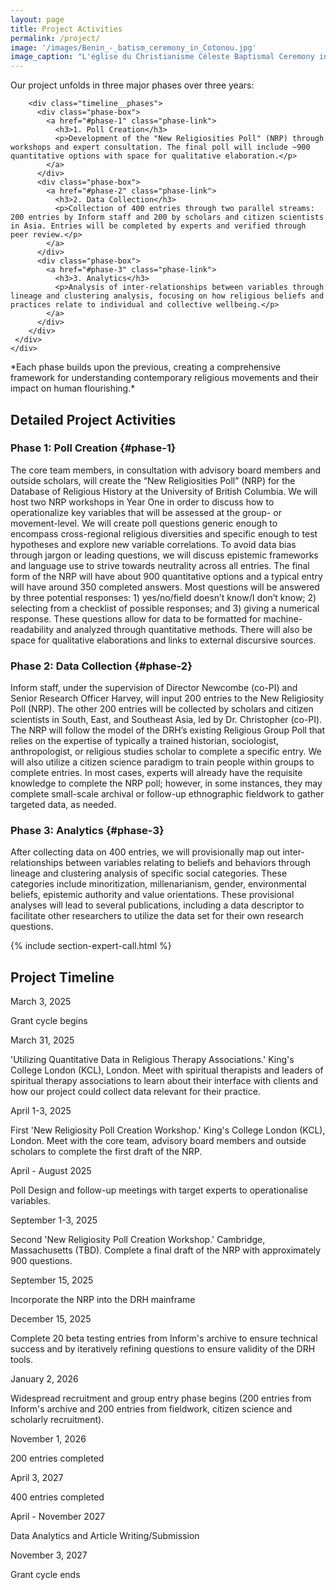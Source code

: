 ```yaml
---
layout: page
title: Project Activities
permalink: /project/
image: '/images/Benin_-_batism_ceremony_in_Cotonou.jpg'
image_caption: "L'église du Christianisme Céleste Baptismal Ceremony in Benin  2007 Ferdinand Reus from Arnhem, Holland, CC BY-SA 2.0"
---
```


<section class="section project-timeline animate">
  <div class="container">
    <div class="row">
      <div class="col col-12">
        <div class="section__info">
          <p class="intro-text">Our project unfolds in three major phases over three years:</p>
        </div>

        <div class="timeline__phases">
          <div class="phase-box">
            <a href="#phase-1" class="phase-link">
              <h3>1. Poll Creation</h3>
              <p>Development of the "New Religiosities Poll" (NRP) through workshops and expert consultation. The final poll will include ~900 quantitative options with space for qualitative elaboration.</p>
            </a>
          </div>
          <div class="phase-box">
            <a href="#phase-2" class="phase-link">
              <h3>2. Data Collection</h3>
              <p>Collection of 400 entries through two parallel streams: 200 entries by Inform staff and 200 by scholars and citizen scientists in Asia. Entries will be completed by experts and verified through peer review.</p>
            </a>
          </div>
          <div class="phase-box">
            <a href="#phase-3" class="phase-link">
              <h3>3. Analytics</h3>
              <p>Analysis of inter-relationships between variables through lineage and clustering analysis, focusing on how religious beliefs and practices relate to individual and collective wellbeing.</p>
            </a>
          </div>
        </div>
     </div>
    </div>
  </div>
</section>
*Each phase builds upon the previous, creating a comprehensive framework for understanding contemporary religious movements and their impact on human flourishing.*


## Detailed Project Activities

### Phase 1: Poll Creation {#phase-1}
The core team members, in consultation with advisory board members and outside scholars, will create the “New Religiosities Poll” (NRP) for the Database of Religious History at the University of British Columbia. We will host two NRP workshops in Year One in order to discuss how to operationalize key variables that will be assessed at the group- or movement-level. We will create poll questions generic enough to encompass cross-regional religious diversities and specific enough to test hypotheses and explore new variable correlations. To avoid data bias through jargon or leading questions, we will discuss epistemic frameworks and language use to strive towards neutrality across all entries. The final form of the NRP will have about 900 quantitative options and a typical entry will have around 350 completed answers. Most questions will be answered by three potential responses: 1) yes/no/field doesn’t know/I don’t know; 2) selecting from a checklist of possible responses; and 3) giving a numerical response. These questions allow for data to be formatted for machine-readability and analyzed through quantitative methods. There will also be space for qualitative elaborations and links to external discursive sources. 

### Phase 2: Data Collection {#phase-2}
Inform staff, under the supervision of Director Newcombe (co-PI) and Senior Research Officer Harvey, will input 200 entries to the New Religiosity Poll (NRP). The other 200 entries will be collected by scholars and citizen scientists in South, East, and Southeast Asia, led by Dr. Christopher (co-PI). The NRP will follow the model of the DRH’s existing Religious Group Poll that relies on the expertise of typically a trained historian, sociologist, anthropologist, or religious studies scholar to complete a specific entry. We will also utilize a citizen science paradigm to train people within groups to complete entries. In most cases, experts will already have the requisite knowledge to complete the NRP poll; however, in some instances, they may complete small-scale archival or follow-up ethnographic fieldwork to gather targeted data, as needed. 

### Phase 3: Analytics {#phase-3}
After collecting data on 400 entries, we will provisionally map out inter-relationships between variables relating to beliefs and behaviors through lineage and clustering analysis of specific social categories. These categories include minoritization, millenarianism, gender, environmental beliefs, epistemic authority and value orientations. These provisional analyses will lead to several publications, including a data descriptor to facilitate other researchers to utilize the data set for their own research questions. 

{% include section-expert-call.html %}

## Project Timeline

<div class="container">
<div class="timeline">
  <div class="timeline-item">
    <div class="timeline-content">
      <div class="timeline-date">March 3, 2025</div>
      <p class="timeline-text">Grant cycle begins</p>
    </div>
  </div>

  <div class="timeline-item">
    <div class="timeline-content">
      <div class="timeline-date">March 31, 2025</div>
      <p class="timeline-text">'Utilizing Quantitative Data in Religious Therapy Associations.' King's College London (KCL), London. Meet with spiritual therapists and leaders of spiritual therapy associations to learn about their interface with clients and how our project could collect data relevant for their practice.</p>
    </div>
  </div>

  <div class="timeline-item">
    <div class="timeline-content">
      <div class="timeline-date">April 1-3, 2025</div>
      <p class="timeline-text">First 'New Religiosity Poll Creation Workshop.' King's College London (KCL), London. Meet with the core team, advisory board members and outside scholars to complete the first draft of the NRP.</p>
    </div>
  </div>

  <div class="timeline-item">
    <div class="timeline-content">
      <div class="timeline-date">April - August 2025</div>
      <p class="timeline-text">Poll Design and follow-up meetings with target experts to operationalise variables.</p>
    </div>
  </div>

  <div class="timeline-item">
    <div class="timeline-content">
      <div class="timeline-date">September 1-3, 2025</div>
      <p class="timeline-text">Second 'New Religiosity Poll Creation Workshop.' Cambridge, Massachusetts (TBD). Complete a final draft of the NRP with approximately 900 questions.</p>
    </div>
  </div>

  <div class="timeline-item">
    <div class="timeline-content">
      <div class="timeline-date">September 15, 2025</div>
      <p class="timeline-text">Incorporate the NRP into the DRH mainframe</p>
    </div>
  </div>

  <div class="timeline-item">
    <div class="timeline-content">
      <div class="timeline-date">December 15, 2025</div>
      <p class="timeline-text">Complete 20 beta testing entries from Inform's archive to ensure technical success and by iteratively refining questions to ensure validity of the DRH tools.</p>
    </div>
  </div>

  <div class="timeline-item">
    <div class="timeline-content">
      <div class="timeline-date">January 2, 2026</div>
      <p class="timeline-text">Widespread recruitment and group entry phase begins (200 entries from Inform's archive and 200 entries from fieldwork, citizen science and scholarly recruitment).</p>
    </div>
  </div>

  <div class="timeline-item">
    <div class="timeline-content">
      <div class="timeline-date">November 1, 2026</div>
      <p class="timeline-text">200 entries completed</p>
    </div>
  </div>

  <div class="timeline-item">
    <div class="timeline-content">
      <div class="timeline-date">April 3, 2027</div>
      <p class="timeline-text">400 entries completed</p>
    </div>
  </div>

  <div class="timeline-item">
    <div class="timeline-content">
      <div class="timeline-date">April - November 2027</div>
      <p class="timeline-text">Data Analytics and Article Writing/Submission</p>
    </div>
  </div>

  <div class="timeline-item">
    <div class="timeline-content">
      <div class="timeline-date">November 3, 2027</div>
      <p class="timeline-text">Grant cycle ends</p>
    </div>
  </div>
</div>
</div>